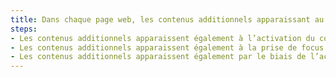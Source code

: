 ```yaml
---
title: Dans chaque page web, les contenus additionnels apparaissant au survol d’un [composant d’interface](#composant-d-interface) via les styles CSS respectent-ils si nécessaire une de ces conditions ?
steps:
- Les contenus additionnels apparaissent également à l’activation du composant via le clavier et tout dispositif de pointage ;
- Les contenus additionnels apparaissent également à la prise de focus du composant ;
- Les contenus additionnels apparaissent également par le biais de l’activation ou de la prise de focus d’un autre composant.
---
```

